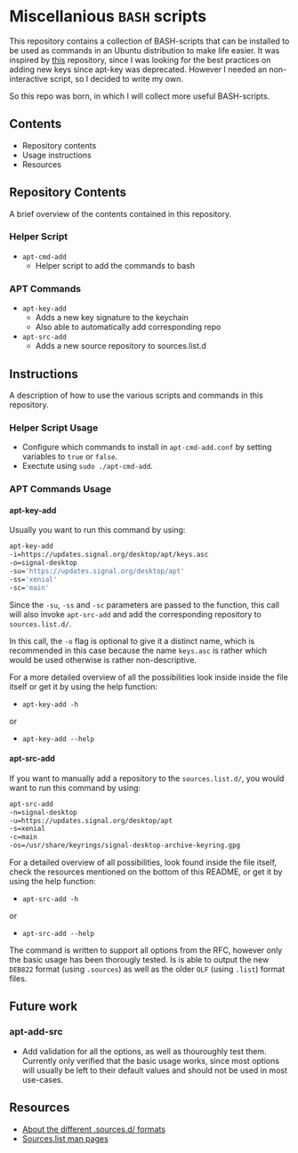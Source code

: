 # Miscellanious `BASH` scripts

This repository contains a collection of BASH-scripts that can be installed to be used as commands in an Ubuntu distribution to make life easier. It was inspired by [this](https://github.com/ameinild/add-apt-key) repository, since I was looking for the best practices on adding new keys since apt-key was deprecated. However I needed an non-interactive script, so I decided to write my own.

So this repo was born, in which I will collect more useful BASH-scripts.

## Contents

- Repository contents
- Usage instructions
- Resources

## Repository Contents

A brief overview of the contents contained in this repository.

### Helper Script

- `apt-cmd-add`
  - Helper script to add the commands to bash

### APT Commands

- `apt-key-add`
  - Adds a new key signature to the keychain
  - Also able to automatically add corresponding repo
- `apt-src-add`
  - Adds a new source repository to sources.list.d

## Instructions

A description of how to use the various scripts and commands in this repository.

### Helper Script Usage

- Configure which commands to install in `apt-cmd-add.conf` by setting variables to `true` or `false`.
- Exectute using `sudo ./apt-cmd-add`.

### APT Commands Usage

#### apt-key-add

Usually you want to run this command by using:

```bash
apt-key-add 
-i=https://updates.signal.org/desktop/apt/keys.asc 
-o=signal-desktop 
-su='https://updates.signal.org/desktop/apt' 
-ss='xenial' 
-sc='main'
```

Since the `-su`, `-ss` and `-sc` parameters are passed to the function, this call will also invoke `apt-src-add` and add the corresponding repository to `sources.list.d/`.

In this call, the `-o` flag is optional to give it a distinct name, which is recommended in this case because the name `keys.asc` is rather which would be used otherwise is rather non-descriptive.

For a more detailed overview of all the possibilities look inside inside the file itself or get it by using the help function:

- `apt-key-add -h`

or

- `apt-key-add --help`

#### apt-src-add

If you want to manually add a repository to the `sources.list.d/`, you would want to run this command by using:

```bash
apt-src-add 
-n=signal-desktop 
-u=https://updates.signal.org/desktop/apt 
-s=xenial 
-c=main 
-os=/usr/share/keyrings/signal-desktop-archive-keyring.gpg
```

For a detailed overview of all possibilities, look found inside the file itself, check the resources mentioned on the bottom of this README, or get it by using the help function:

- `apt-src-add -h`

or

- `apt-src-add --help`

The command is written to support all options from the RFC, however only the basic usage has been thorougly tested. Is  is able to output the new `DEB822` format (using `.sources`) as well as the older `OLF` (using `.list`) format files.

## Future work

### apt-add-src

- Add validation for all the options, as well as thouroughly test them. Currently only verified that the basic usage works, since most options will usually be left to their default values and should not be used in most use-cases.

## Resources

- [About the different .sources.d/ formats](https://repolib.readthedocs.io/en/latest/deb822-format.html)
- [Sources.list man pages](https://manpages.debian.org/stretch/apt/sources.list.5.en.html)
